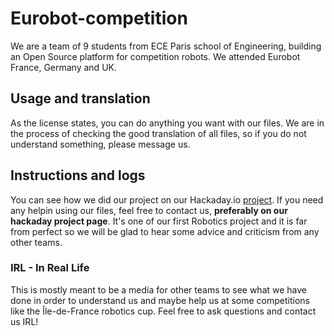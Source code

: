# Eurobot-competition

We are a team of 9 students from ECE Paris school of Engineering, building an Open Source platform for competition robots. We attended Eurobot France, Germany and UK.

## Usage and translation

As the license states, you can do anything you want with our files. We are in the process of checking the good translation of all files, so if you do not understand something, please message us.

## Instructions and logs

You can see how we did our project on our Hackaday.io [project](http://past.is/atcrt/). If you need any helpin using our files, feel free to contact us, **preferably on our hackaday project page**. It's one of our first Robotics project and it is far from perfect so we will be glad to hear some advice and criticism from any other teams.

### IRL - In Real Life

This is mostly meant to be a media for other teams to see what we have done in order to understand us and maybe help us at some competitions like the Île-de-France robotics cup. Feel free to ask questions and contact us IRL!
